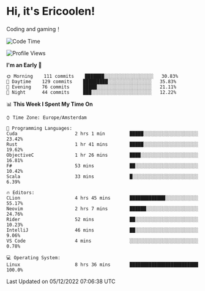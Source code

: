 # Hi, it's Ericoolen!
Coding and gaming！

<!--START_SECTION:waka-->
![Code Time](http://img.shields.io/badge/Code%20Time-547%20hrs%2015%20mins-blue)

![Profile Views](http://img.shields.io/badge/Profile%20Views-8-blue)

**I'm an Early 🐤** 

```text
🌞 Morning    111 commits    ███████░░░░░░░░░░░░░░░░░░   30.83% 
🌆 Daytime    129 commits    █████████░░░░░░░░░░░░░░░░   35.83% 
🌃 Evening    76 commits     █████░░░░░░░░░░░░░░░░░░░░   21.11% 
🌙 Night      44 commits     ███░░░░░░░░░░░░░░░░░░░░░░   12.22%

```


📊 **This Week I Spent My Time On** 

```text
⌚︎ Time Zone: Europe/Amsterdam

💬 Programming Languages: 
Cuda                     2 hrs 1 min         █████░░░░░░░░░░░░░░░░░░░░   23.42% 
Rust                     1 hr 41 mins        █████░░░░░░░░░░░░░░░░░░░░   19.62% 
ObjectiveC               1 hr 26 mins        ████░░░░░░░░░░░░░░░░░░░░░   16.81% 
F#                       53 mins             ██░░░░░░░░░░░░░░░░░░░░░░░   10.42% 
Scala                    33 mins             █░░░░░░░░░░░░░░░░░░░░░░░░   6.39%

🔥 Editors: 
CLion                    4 hrs 45 mins       █████████████░░░░░░░░░░░░   55.17% 
Neovim                   2 hrs 7 mins        ██████░░░░░░░░░░░░░░░░░░░   24.76% 
Rider                    52 mins             ██░░░░░░░░░░░░░░░░░░░░░░░   10.23% 
IntelliJ                 46 mins             ██░░░░░░░░░░░░░░░░░░░░░░░   9.06% 
VS Code                  4 mins              ░░░░░░░░░░░░░░░░░░░░░░░░░   0.78%

💻 Operating System: 
Linux                    8 hrs 36 mins       █████████████████████████   100.0%

```


 Last Updated on 05/12/2022 07:06:38 UTC
<!--END_SECTION:waka-->

